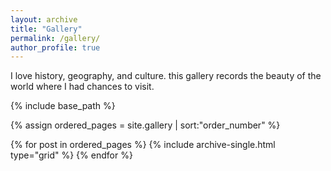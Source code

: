 ```yaml
---
layout: archive
title: "Gallery"
permalink: /gallery/
author_profile: true
---
```


I love history, geography, and culture. this gallery records the beauty of the world where I had chances to visit.

<nbsp>

{% include base_path %}

{% assign ordered_pages = site.gallery | sort:"order_number" %}

{% for post in ordered_pages %}
  {% include archive-single.html type="grid" %}
{% endfor %}
